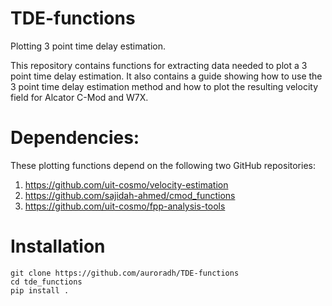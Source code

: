 # TDE-functions
Plotting 3 point time delay estimation. 

This repository contains functions for extracting data needed to plot a 3 point time delay estimation. It also contains a guide showing how to use the 3 point time delay estimation method and how to plot the resulting velocity field for Alcator C-Mod and W7X.

# Dependencies: 
These plotting functions depend on the following two GitHub repositories:
1. https://github.com/uit-cosmo/velocity-estimation
2. https://github.com/sajidah-ahmed/cmod_functions
3. https://github.com/uit-cosmo/fpp-analysis-tools 

# Installation

```
git clone https://github.com/auroradh/TDE-functions
cd tde_functions
pip install .
```
